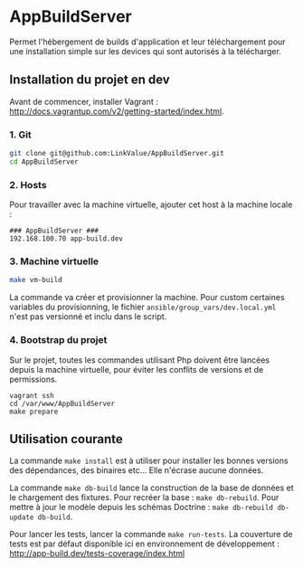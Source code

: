 # AppBuildServer

Permet l'hébergement de builds d'application et leur téléchargement pour une installation simple sur les devices qui sont autorisés à la télécharger.

## Installation du projet en dev
Avant de commencer, installer Vagrant : http://docs.vagrantup.com/v2/getting-started/index.html.

### 1. Git
```bash
git clone git@github.com:LinkValue/AppBuildServer.git
cd AppBuildServer
```

### 2. Hosts
Pour travailler avec la machine virtuelle, ajouter cet host à la machine locale :
```
### AppBuildServer ###
192.168.100.70 app-build.dev
```

### 3. Machine virtuelle
```bash
make vm-build
```
La commande va créer et provisionner la machine.
Pour custom certaines variables du provisionning, le fichier ```ansible/group_vars/dev.local.yml``` n'est pas versionné et inclu dans le script.

### 4. Bootstrap du projet
Sur le projet, toutes les commandes utilisant Php doivent être lancées depuis la machine virtuelle, pour éviter les conflits de versions et de permissions.
```ssh
vagrant ssh
cd /var/www/AppBuildServer
make prepare
```

## Utilisation courante
La commande ```make install``` est à utiliser pour installer les bonnes versions des dépendances, des binaires etc... Elle n'écrase aucune données.

La commande ```make db-build``` lance la construction de la base de données et le chargement des fixtures.
Pour recréer la base : ```make db-rebuild```.
Pour mettre à jour le modèle depuis les schémas Doctrine : ```make db-rebuild db-update db-build```.

Pour lancer les tests, lancer la commande ```make run-tests```.
La couverture de tests est par défaut disponible ici en environnement de développement : http://app-build.dev/tests-coverage/index.html
